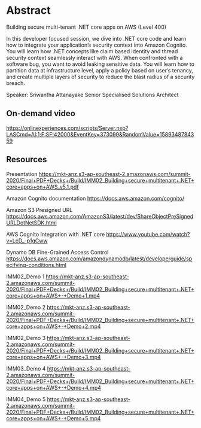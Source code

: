 # Abstract

Building secure multi-tenant .NET core apps on AWS (Level 400)

In this developer focused session, we dive into .NET core code and learn how to integrate your application’s security context into Amazon Cognito. You will learn how .NET concepts like claim based identity and thread security context seamlessly interact with AWS. When confronted with a software bug, you want to avoid leaking sensitive data. You will learn how to partition data at infrastructure level, apply a policy based on user’s tenancy, and create multiple layers of security to reduce the blast radius of a security breach.

Speaker: Sriwantha Attanayake
Senior Specialised Solutions Architect

## On-demand video

<https://onlinexperiences.com/scripts/Server.nxp?LASCmd=AI:1;F:SF!42000&EventKey=373099&RandomValue=1589348784359>

## Resources

Presentation
<https://mkt-anz.s3-ap-southeast-2.amazonaws.com/summit-2020/Final+PDF+Decks+/Build/IMM02_Building+secure+multitenant+.NET+core+apps+on+AWS_v5.1.pdf>

Amazon Cognito documentation
<https://docs.aws.amazon.com/cognito/>

Amazon S3 Presigned URL
<https://docs.aws.amazon.com/AmazonS3/latest/dev/ShareObjectPreSignedURLDotNetSDK.html>

AWS Cognito Integration with .NET core
<https://www.youtube.com/watch?v=LcD_-p1gCww>

Dynamo DB Fine-Grained Access Control
<https://docs.aws.amazon.com/amazondynamodb/latest/developerguide/specifying-conditions.html>

IMM02_Demo 1
<https://mkt-anz.s3-ap-southeast-2.amazonaws.com/summit-2020/Final+PDF+Decks+/Build/IMM02_Building+secure+multitenant+.NET+core+apps+on+AWS+-+Demo+1.mp4>

IMM02_Demo 2
<https://mkt-anz.s3-ap-southeast-2.amazonaws.com/summit-2020/Final+PDF+Decks+/Build/IMM02_Building+secure+multitenant+.NET+core+apps+on+AWS+-+Demo+2.mp4>

IMM02_Demo 3
<https://mkt-anz.s3-ap-southeast-2.amazonaws.com/summit-2020/Final+PDF+Decks+/Build/IMM02_Building+secure+multitenant+.NET+core+apps+on+AWS+-+Demo+3.mp4>

IMM03_Demo 4
<https://mkt-anz.s3-ap-southeast-2.amazonaws.com/summit-2020/Final+PDF+Decks+/Build/IMM02_Building+secure+multitenant+.NET+core+apps+on+AWS+-+Demo+4.mp4>

IMM04_Demo 5
<https://mkt-anz.s3-ap-southeast-2.amazonaws.com/summit-2020/Final+PDF+Decks+/Build/IMM02_Building+secure+multitenant+.NET+core+apps+on+AWS+-+Demo+5.mp4>
